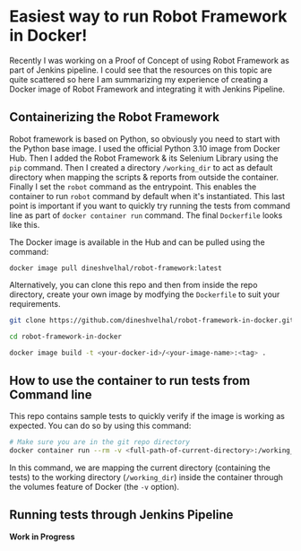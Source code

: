 # Easiest way to run Robot Framework in Docker!

Recently I was working on a Proof of Concept of using Robot Framework as part of Jenkins pipeline. I could see that the resources on this topic are quite scattered so here I am summarizing my experience of creating a Docker image of Robot Framework and integrating it with Jenkins Pipeline.

## Containerizing the Robot Framework
Robot framework is based on Python, so obviously you need to start with the Python base image. I used the official Python 3.10 image from Docker Hub. Then I added the Robot Framework & its Selenium Library using the `pip` command. Then I created a directory `/working_dir` to act as default directory when mapping the scripts & reports from outside the container. Finally I set the `robot` command as the entrypoint. This enables the container to run `robot` command by default when it's instantiated. This last point is important if you want to quickly try running the tests from command line as part of `docker container run` command.
The final `Dockerfile` looks like this.

<script src="https://gist.github.com/dineshvelhal/2f3a9db013c476264be9286a24b56dbf.js"></script>

The Docker image is available in the Hub and can be pulled using the command:

`docker image pull dineshvelhal/robot-framework:latest`

Alternatively, you can clone this repo and then from inside the repo directory, create your own image by modfying the `Dockerfile` to suit your requirements.
```bash
git clone https://github.com/dineshvelhal/robot-framework-in-docker.git

cd robot-framework-in-docker

docker image build -t <your-docker-id>/<your-image-name>:<tag> . 
```

## How to use the container to run tests from Command line
This repo contains sample tests to quickly verify if the image is working as expected. You can do so by using this command:
```bash
# Make sure you are in the git repo directory
docker container run --rm -v <full-path-of-current-directory>:/working_dir  dineshvelhal/robot-framework:latest --outputdir reports tests/basicChecks.robot
```
In this command, we are mapping the current directory (containing the tests) to the working directory (`/working_dir`) inside the container through the volumes feature of Docker (the `-v` option).

## Running tests through Jenkins Pipeline

__Work in Progress__


